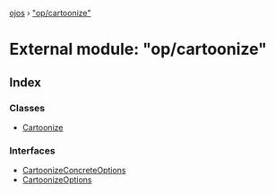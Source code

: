 [ojos](../README.md) › ["op/cartoonize"](_op_cartoonize_.md)

# External module: "op/cartoonize"

## Index

### Classes

* [Cartoonize](../classes/_op_cartoonize_.cartoonize.md)

### Interfaces

* [CartoonizeConcreteOptions](../interfaces/_op_cartoonize_.cartoonizeconcreteoptions.md)
* [CartoonizeOptions](../interfaces/_op_cartoonize_.cartoonizeoptions.md)
